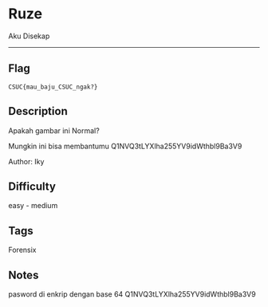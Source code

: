 # Ruze

Aku Disekap

---

## Flag

```
CSUC{mau_baju_CSUC_ngak?}
```

## Description
Apakah gambar ini Normal?

Mungkin ini bisa membantumu Q1NVQ3tLYXlha255YV9idWthbl9Ba3V9

Author: Iky

## Difficulty
easy - medium

## Tags
Forensix

## Notes
pasword di enkrip dengan base 64 Q1NVQ3tLYXlha255YV9idWthbl9Ba3V9

